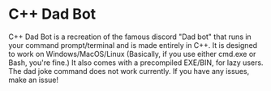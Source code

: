 # C++ Dad Bot
C++ Dad Bot is a recreation of the famous discord "Dad bot" that runs in your command prompt/terminal and is made entirely in C++. 
It is designed to work on Windows/MacOS/Linux (Basically, if you use either cmd.exe or Bash, you're fine.)
It also comes with a precompiled EXE/BIN, for lazy users.
The dad joke command does not work currently.
If you have any issues, make an issue!
